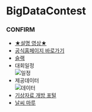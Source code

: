 # BigDataContest
### CONFIRM
 - [★설명 영상★](https://www.youtube.com/watch?v=gsoFHifi8zM)
 - [공식홈페이지 바로가기](https://bd.kma.go.kr/contest/main.do)
 - [슬랙](https://growth-9q81265.slack.com)
 - 대회일정  
 ![일정](https://user-images.githubusercontent.com/40632826/170925046-fa00fe03-5c86-44c9-8174-e1baf4dbbd74.png)  
 - 제공데이터  
 ![데이터](https://user-images.githubusercontent.com/40632826/171131988-9f8c21f3-8f8a-460e-a2f2-c01648544498.PNG)  
 - [기상자료 개방 포털](https://data.kma.go.kr/cmmn/main.do)
 - [날씨 마루](https://bd.kma.go.kr/kma2020/svc/main.do)

